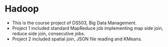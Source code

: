 # Hadoop
* This is the course project of DS503, Big Data Management.
* Project 1 included standard MapReduce job implementing map side join, reduce side join, consecutive jobs.
* Project 2 included spatial join, JSON file reading and KMeans.
